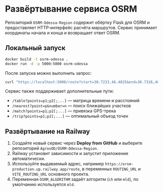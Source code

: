 <!-- Назначение файла: инструкция по запуску сервиса OSRM. -->

# Развёртывание сервиса OSRM

Репозиторий `OSRM-Odessa-Region` содержит обёртку Flask для OSRM и предоставляет HTTP‑интерфейс расчёта маршрутов. Сервис принимает координаты начала и конца и возвращает ответ OSRM.

## Локальный запуск

```bash
docker build -t osrm-odessa .
docker run -d -p 5000:5000 osrm-odessa
```

После запуска можно выполнить запрос:

```bash
curl "https://localhost:5000/route?start=30.7233,46.4825&end=30.7326,46.4775"
```

Сервис также поддерживает дополнительные пути:

- `/table?points=p1;p2[;...]` — матрица времени и расстояний
- `/nearest?point=p&number=n` — поиск ближайших участков
- `/match?points=p1;p2[;...]` — привязка GPS-трека
- `/trip?points=p1;p2[;...]` — оптимальный объезд точек

## Развёртывание на Railway

1. Создайте новый сервис через **Deploy from GitHub** и выберите репозиторий `AgroxOD/OSRM-Odessa-Region`.
2. Railway установит зависимости и запустит приложение автоматически.
3. Используйте выдаваемый адрес, например `https://orsm-production.up.railway.app/route`,
   в переменных `ROUTING_URL` и `VITE_ROUTING_URL` основного проекта.
4. Переменная `OSRM_ALGORITHM` задаёт алгоритм (`ch` или `mld`), по умолчанию используется `mld`.

